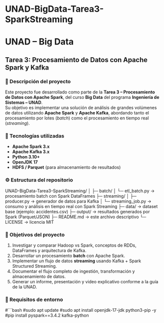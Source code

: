 # UNAD-BigData-Tarea3-SparkStreaming
# UNAD – Big Data  
## Tarea 3: Procesamiento de Datos con Apache Spark y Kafka  

### 📘 Descripción del proyecto  
Este proyecto fue desarrollado como parte de la **Tarea 3 – Procesamiento de Datos con Apache Spark**, del curso **Big Data** del programa **Ingeniería de Sistemas – UNAD**.  
Su objetivo es implementar una solución de análisis de grandes volúmenes de datos utilizando **Apache Spark** y **Apache Kafka**, abordando tanto el procesamiento por lotes (*batch*) como el procesamiento en tiempo real (*streaming*).

### 🚀 Tecnologías utilizadas  
- **Apache Spark 3.x**  
- **Apache Kafka 3.x**  
- **Python 3.10+**  
- **OpenJDK 17**  
- **HDFS / Parquet** (para almacenamiento de resultados)  

### ⚙️ Estructura del repositorio
UNAD-BigData-Tarea3-SparkStreaming/
│
├─ batch/
│ └─ etl_batch.py → procesamiento batch con Spark DataFrames
├─ streaming/
│ ├─ producer.py → generador de datos para Kafka
│ └─ streaming_job.py → consumo y análisis en tiempo real con Spark Streaming
├─ data/ → dataset base (ejemplo: accidentes.csv)
├─ output/ → resultados generados por Spark (Parquet/JSON)
├─ README.md → este archivo descriptivo
└─ LICENSE → licencia MIT

### 🧠 Objetivos del proyecto  
1. Investigar y comparar Hadoop vs Spark, conceptos de RDDs, DataFrames y arquitectura de Kafka.  
2. Desarrollar un procesamiento **batch** con Apache Spark.  
3. Implementar un flujo de datos **streaming** usando Kafka + Spark Structured Streaming.  
4. Documentar el flujo completo de ingestión, transformación y almacenamiento de datos.  
5. Generar un informe, presentación y video explicativo conforme a la guía de la UNAD.

### 🧩 Requisitos de entorno
#```bash
#sudo apt update
#sudo apt install openjdk-17-jdk python3-pip -y
#pip install pyspark==3.4.2 kafka-python
